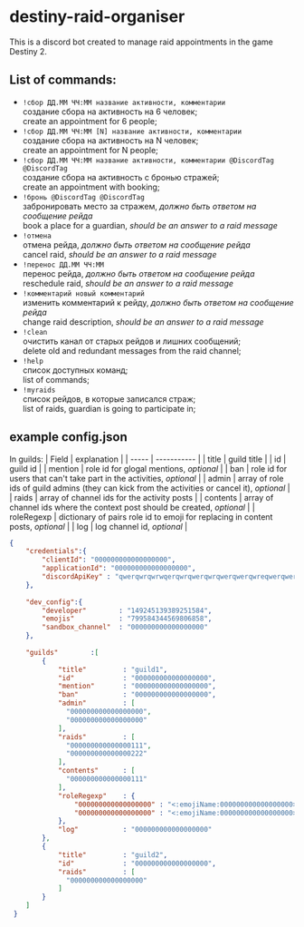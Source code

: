 # destiny-raid-organiser
This is a discord bot created to manage raid appointments in the game Destiny 2.

## List of commands:
* `!сбор ДД.ММ ЧЧ:ММ название активности, комментарии`  
  создание сбора на активность на 6 человек;  
  create an appointment for 6 people;
* `!сбор ДД.ММ ЧЧ:ММ [N] название активности, комментарии`  
  создание сбора на активность на N человек;  
  create an appointment for N people;
* `!сбор ДД.ММ ЧЧ:ММ название активности, комментарии @DiscordTag @DiscordTag`  
  создание сбора на активность с бронью стражей;  
  create an appointment with booking;
* `!бронь @DiscordTag @DiscordTag`  
  забронировать место за стражем, _должно быть ответом на сообщение рейда_  
  book a place for a guardian, _should be an answer to a raid message_
* `!отмена`  
  отмена рейда, _должно быть ответом на сообщение рейда_  
  cancel raid, _should be an answer to a raid message_
* `!перенос ДД.ММ ЧЧ:ММ`  
  перенос рейда, _должно быть ответом на сообщение рейда_  
  reschedule raid, _should be an answer to a raid message_
* `!комментарий новый комментарий`  
  изменить комментарий к рейду, _должно быть ответом на сообщение рейда_  
  change raid description, _should be an answer to a raid message_
* `!clean`  
  очистить канал от старых рейдов и лишних сообщений;  
  delete old and redundant messages from the raid channel;
* `!help`  
  список доступных команд;  
  list of commands;
* `!myraids`  
  список рейдов, в которые записался страж;  
  list of raids, guardian is going to participate in;

## example config.json
In guilds: 
| Field | explanation |
| ----- | ----------- |
| title | guild title |
| id | guild id |
| mention | role id for glogal mentions, _optional_ |
| ban | role id for users that can't take part in the activities, _optional_ |
| admin | array of role ids of guild admins (they can kick from the activities or cancel it), _optional_ |
| raids | array of channel ids for the activity posts |
| contents | array of channel ids where the context post should be created, _optional_ |
| roleRegexp | dictionary of pairs role id to emoji for replacing in content posts, _optional_ |
| log | log channel id, _optional_ |
```json
{   
    "credentials":{
        "clientId": "000000000000000000",
        "applicationId": "000000000000000000",
        "discordApiKey" : "qwerqwrqwrwqerqwrqwerqwrqwerqwerqwreqwerqwerqwrqwerqwrqwrqwrqw"
    },
    
    "dev_config":{
        "developer"        : "149245139389251584",
        "emojis"           : "799584344569806858",
        "sandbox_channel"  : "000000000000000000"
    },
     
    "guilds"        :[
        {
            "title"         : "guild1",
            "id"            : "000000000000000000",
            "mention"       : "000000000000000000",
            "ban"           : "000000000000000000",
            "admin"         : [
              "000000000000000000",
              "000000000000000000"
            ],
            "raids"         : [
              "000000000000000111",
              "000000000000000222"
            ],
            "contents"      : [
              "000000000000000111"
            ],
            "roleRegexp"    : {
                "000000000000000000" : "<:emojiName:000000000000000000>",
                "000000000000000000" : "<:emojiName:000000000000000000>"
            },
            "log"           : "000000000000000000"
        },
        {
            "title"         : "guild2",
            "id"            : "000000000000000000",
            "raids"         : [
              "000000000000000000"
            ]
        }
    ]
 }
```
